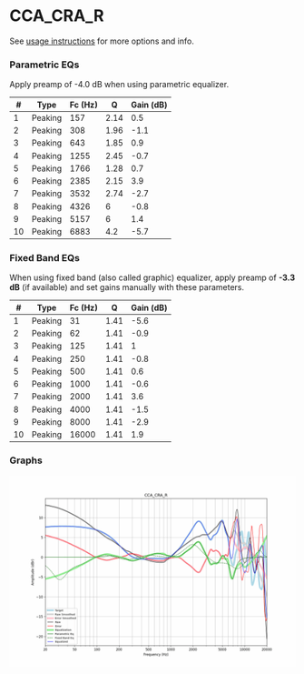 # CCA_CRA_R
See [usage instructions](https://github.com/jaakkopasanen/AutoEq#usage) for more options and info.

### Parametric EQs
Apply preamp of -4.0 dB when using parametric equalizer.

|   # | Type    |   Fc (Hz) |    Q |   Gain (dB) |
|-----|---------|-----------|------|-------------|
|   1 | Peaking |       157 | 2.14 |         0.5 |
|   2 | Peaking |       308 | 1.96 |        -1.1 |
|   3 | Peaking |       643 | 1.85 |         0.9 |
|   4 | Peaking |      1255 | 2.45 |        -0.7 |
|   5 | Peaking |      1766 | 1.28 |         0.7 |
|   6 | Peaking |      2385 | 2.15 |         3.9 |
|   7 | Peaking |      3532 | 2.74 |        -2.7 |
|   8 | Peaking |      4326 | 6    |        -0.8 |
|   9 | Peaking |      5157 | 6    |         1.4 |
|  10 | Peaking |      6883 | 4.2  |        -5.7 |

### Fixed Band EQs
When using fixed band (also called graphic) equalizer, apply preamp of **-3.3 dB** (if available) and set gains manually with these parameters.

|   # | Type    |   Fc (Hz) |    Q |   Gain (dB) |
|-----|---------|-----------|------|-------------|
|   1 | Peaking |        31 | 1.41 |        -5.6 |
|   2 | Peaking |        62 | 1.41 |        -0.9 |
|   3 | Peaking |       125 | 1.41 |         1   |
|   4 | Peaking |       250 | 1.41 |        -0.8 |
|   5 | Peaking |       500 | 1.41 |         0.6 |
|   6 | Peaking |      1000 | 1.41 |        -0.6 |
|   7 | Peaking |      2000 | 1.41 |         3.6 |
|   8 | Peaking |      4000 | 1.41 |        -1.5 |
|   9 | Peaking |      8000 | 1.41 |        -2.9 |
|  10 | Peaking |     16000 | 1.41 |         1.9 |

### Graphs
![](./CCA_CRA_R.png)
